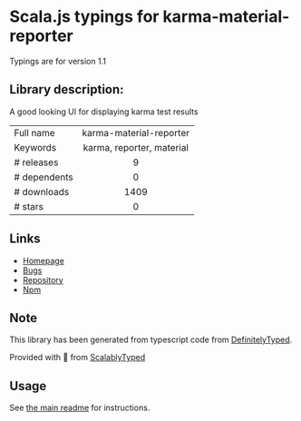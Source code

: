 
# Scala.js typings for karma-material-reporter

Typings are for version 1.1

## Library description:
A good looking UI for displaying karma test results

|                    |                 |
| ------------------ | :-------------: |
| Full name          | karma-material-reporter |
| Keywords           | karma, reporter, material |
| # releases         | 9 |
| # dependents       | 0 |
| # downloads        | 1409 |
| # stars            | 0 |

## Links
- [Homepage](https://github.com/ameerthehacker/karma-material-reporter#readme)
- [Bugs](https://github.com/ameerthehacker/karma-material-reporter/issues)
- [Repository](https://github.com/ameerthehacker/karma-material-reporter)
- [Npm](https://www.npmjs.com/package/karma-material-reporter)
    


## Note
This library has been generated from typescript code from [DefinitelyTyped](https://definitelytyped.org).

Provided with :purple_heart: from [ScalablyTyped](https://github.com/oyvindberg/ScalablyTyped)

## Usage
See [the main readme](../../readme.md) for instructions.


